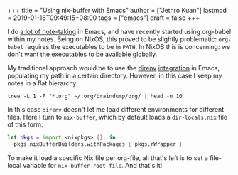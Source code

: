 +++
title = "Using nix-buffer with Emacs"
author = ["Jethro Kuan"]
lastmod = 2019-01-16T09:49:15+08:00
tags = ["emacs"]
draft = false
+++

I do [a lot of note-taking](https://braindump.jethrokuan.com/) in Emacs, and have recently started using
org-babel within my notes. Being on NixOS, this proved to be slightly
problematic: `org-babel` requires the executables to be in `PATH`. In
NixOS this is concerning: we don't want the executables to be
available globally.

My traditional approach would be to use the [direnv](https://direnv.net/) [integration](https://github.com/shosti/direnv-mode) in
Emacs, populating my path in a certain directory. However, in this
case I keep my notes in a flat hierarchy:

```shell
tree -L 1 -P "*.org" ~/.org/braindump/org/ | head -n 10
```

In this case `direnv` doesn't let me load different environments for
different files. Here I turn to `nix-buffer`, which by default loads a
`dir-locals.nix` file of this form:

```nix
let pkgs = import <nixpkgs> {}; in
  pkgs.nixBufferBuilders.withPackages [ pkgs.rWrapper ]
```

To make it load a specific Nix file per org-file, all that's left is
to set a file-local variable for `nix-buffer-root-file`. And that's it!
